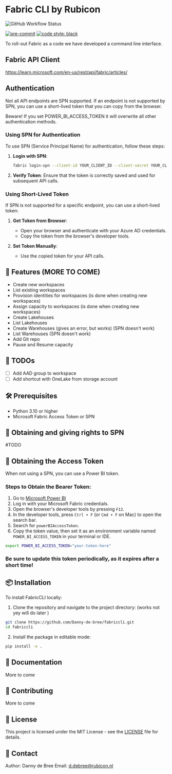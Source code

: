 # Fabric CLI by Rubicon

![GitHub Workflow Status](https://img.shields.io/github/actions/workflow/status/Danny-de-bree/fabriccli/test.yml?branch=main)
<!-- BADGIE TIME -->

[![pre-commit](https://img.shields.io/badge/pre--commit-enabled-brightgreen?logo=pre-commit)](https://github.com/pre-commit/pre-commit)
[![code style: black](https://img.shields.io/badge/code_style-black-000000.svg)](https://github.com/psf/black)

<!-- END BADGIE TIME -->

To roll-out Fabric as a code we have developed a command line interface.

## Fabric API Client

https://learn.microsoft.com/en-us/rest/api/fabric/articles/

## Authentication

Not all API endpoints are SPN supported. If an endpoint is not supported by SPN, you can use a short-lived token that you can copy from the browser.

Beware! If you set POWER_BI_ACCESS_TOKEN it will overwrite all other authentication methods.

### Using SPN for Authentication

To use SPN (Service Principal Name) for authentication, follow these steps:

1. **Login with SPN**:
    ```sh
    fabric login-spn --client-id YOUR_CLIENT_ID --client-secret YOUR_CLIENT_SECRET --tenant-id YOUR_TENANT_ID
    ```

2. **Verify Token**:
    Ensure that the token is correctly saved and used for subsequent API calls.

### Using Short-Lived Token

If SPN is not supported for a specific endpoint, you can use a short-lived token:

1. **Get Token from Browser**:
    - Open your browser and authenticate with your Azure AD credentials.
    - Copy the token from the browser's developer tools.

2. **Set Token Manually**:
    - Use the copied token for your API calls.

## 🚀 Features (MORE TO COME)

- Create new workspaces
- List existing workspaces
- Provision identities for workspaces (is done when creating new workspaces)
- Assign capacity to workspaces (is done when creating new workspaces)
- Create Lakehouses
- List Lakehouses
- Create Warehouses (gives an error, but works) (SPN doesn't work)
- List Warehouses (SPN doesn't work)
- Add Git repo
- Pause and Resume capacity

## 📝 TODOs

- [ ] Add AAD group to workspace
- [ ] Add shortcut with OneLake from storage account

## 🛠 Prerequisites

- Python 3.10 or higher
- Microsoft Fabric Access Token or SPN

## 🔑 Obtaining and giving rights to SPN

#TODO

## 🔑 Obtaining the Access Token

When not using a SPN, you can use a Power BI token.

### Steps to Obtain the Bearer Token:

1. Go to [Microsoft Power BI](https://app.powerbi.com/)
2. Log in with your Microsoft Fabric credentials.
3. Open the browser's developer tools by pressing `F12`.
4. In the developer tools, press `Ctrl + F` (or `Cmd + F` on Mac) to open the search bar.
5. Search for `powerBIAccessToken`.
6. Copy the token value, then set it as an environment variable named `POWER_BI_ACCESS_TOKEN` in your terminal or IDE.

```bash
export POWER_BI_ACCESS_TOKEN="your-token-here"
```

### Be sure to update this token periodically, as it expires after a short time!

## 📦 Installation

To install FabricCLI locally:

1. Clone the repository and navigate to the project directory: (works not yey will do later )

```bash
git clone https://github.com/Danny-de-bree/fabriccli.git
cd fabriccli
```

2. Install the package in editable mode:

```bash
pip install -e .
```

## 📖 Documentation

More to come

## 🤝 Contributing

More to come

## 📄 License

This project is licensed under the MIT License - see the [LICENSE](LICENSE) file for details.

## 📧 Contact

Author: Danny de Bree
Email: [d.debree@rubicon.nl](mailto:d.debree@rubicon.nl)
